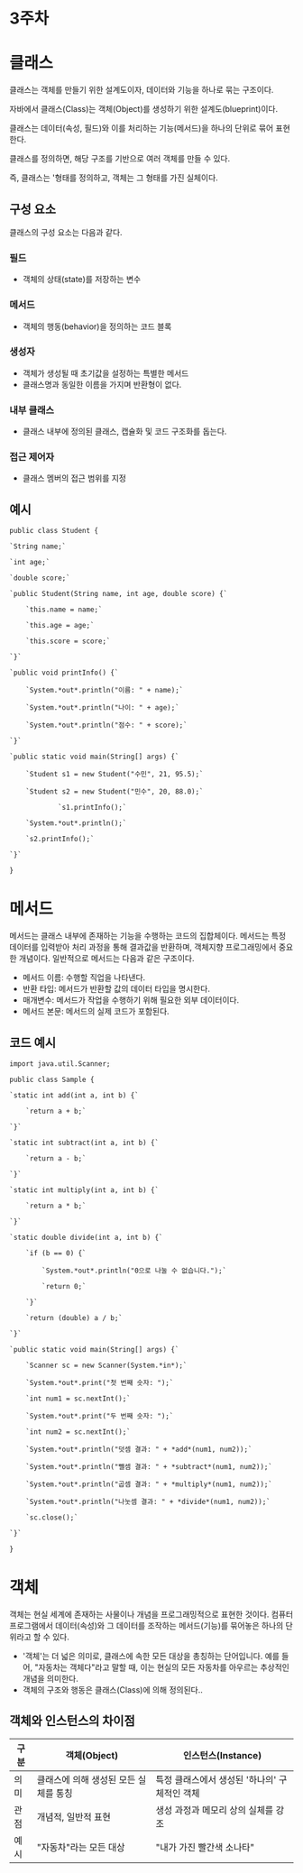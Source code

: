 # 3주차

# 클래스

클래스는 객체를 만들기 위한 설계도이자, 데이터와 기능을 하나로 묶는 구조이다.

자바에서 클래스(Class)는 객체(Object)를 생성하기 위한 설계도(blueprint)이다.

클래스는 데이터(속성, 필드)와 이를 처리하는 기능(메서드)을 하나의 단위로 묶어 표현한다.

클래스를 정의하면, 해당 구조를 기반으로 여러 객체를 만들 수 있다.

즉, 클래스는 '형태를 정의하고, 객체는 그 형태를 가진 실체이다.

## 구성 요소

클래스의 구성 요소는 다음과 같다.

### 필드

- 객체의 상태(state)를 저장하는 변수

### 메서드

- 객체의 행동(behavior)을 정의하는 코드 블록

### 생성자

- 객체가 생성될 때 초기값을 설정하는 특별한 메서드
- 클래스명과 동일한 이름을 가지며 반환형이 없다.

### 내부 클래스

- 클래스 내부에 정의된 클래스, 캡슐화 및 코드 구조화를 돕는다.

### 접근 제어자

- 클래스 멤버의 접근 범위를 지정

## 예시

`public class Student {`

    `String name;`

    `int age;`

    `double score;`

    `public Student(String name, int age, double score) {`

        `this.name = name;`

        `this.age = age;`

        `this.score = score;`

    `}`

    `public void printInfo() {`

        `System.*out*.println("이름: " + name);`

        `System.*out*.println("나이: " + age);`

        `System.*out*.println("점수: " + score);` 

    `}`

    `public static void main(String[] args) {` 

        `Student s1 = new Student("수민", 21, 95.5);`

        `Student s2 = new Student("민수", 20, 88.0);`

                `s1.printInfo();`

        `System.*out*.println();`

        `s2.printInfo();`

    `}`

`}`

# 메서드

메서드는 클래스 내부에 존재하는 기능을 수행하는 코드의 집합체이다. 메서드는 특정 데이터를 입력받아 처리 과정을 통해 결과값을 반환하며, 객체지향 프로그래밍에서 중요한 개념이다. 일반적으로 메서드는 다음과 같은 구조이다.

- 메서드 이름: 수행할 직업을 나타낸다.
- 반환 타입: 메서드가 반환할 값의 데이터 타입을 명시한다.
- 매개변수: 메서드가 작업을 수행하기 위해 필요한 외부 데이터이다.
- 메서드 본문: 메서드의 실제 코드가 포함된다.

## 코드 예시

`import java.util.Scanner;`

`public class Sample {`

    `static int add(int a, int b) {`

        `return a + b;`

    `}`

    `static int subtract(int a, int b) {`

        `return a - b;`

    `}`

    `static int multiply(int a, int b) {`

        `return a * b;`

    `}`

    `static double divide(int a, int b) {`

        `if (b == 0) {`

            `System.*out*.println("0으로 나눌 수 없습니다.");`

            `return 0;`

        `}`

        `return (double) a / b;`

    `}`

    `public static void main(String[] args) {`

        `Scanner sc = new Scanner(System.*in*);`

        `System.*out*.print("첫 번째 숫자: ");`

        `int num1 = sc.nextInt();`

        `System.*out*.print("두 번째 숫자: ");`

        `int num2 = sc.nextInt();`

        `System.*out*.println("덧셈 결과: " + *add*(num1, num2));`

        `System.*out*.println("뺄셈 결과: " + *subtract*(num1, num2));`

        `System.*out*.println("곱셈 결과: " + *multiply*(num1, num2));`

        `System.*out*.println("나눗셈 결과: " + *divide*(num1, num2));`

        `sc.close();`

    `}`

`}`

# 객체

객체는 현실 세계에 존재하는 사물이나 개념을 프로그래밍적으로 표현한 것이다. 컴퓨터 프로그램에서 데이터(속성)와 그 데이터를 조작하는 메서드(기능)를 묶어놓은 하나의 단위라고 할 수 있다.

- '객체'는 더 넓은 의미로, 클래스에 속한 모든 대상을 총칭하는 단어입니다. 예를 들어, "자동차는 객체다"라고 말할 때, 이는 현실의 모든 자동차를 아우르는 추상적인 개념을 의미한다.
- 객체의 구조와 행동은 클래스(Class)에 의해 정의된다..

## 객체와 인스턴스의 차이점

| 구분 | 객체(Object) | 인스턴스(Instance) |
| --- | --- | --- |
| 의미 | 클래스에 의해 생성된 모든 실체를 통칭 | 특정 클래스에서 생성된 '하나의' 구체적인 객체 |
| 관점 | 개념적, 일반적 표현 | 생성 과정과 메모리 상의 실체를 강조 |
| 예시 | "자동차"라는 모든 대상 | "내가 가진 빨간색 소나타" |